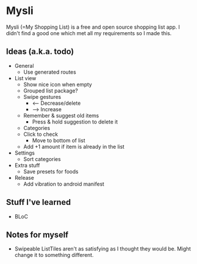 # Mysli

Mysli (=My Shopping List) is a free and open source shopping list app. I didn't find a good one which met all my requirements so I made this.

## Ideas (a.k.a. todo)

- General
  - Use generated routes
- List view
  - Show nice icon when empty
  - Grouped list package?
  - Swipe gestures
    - <-- Decrease/delete
    - --> Increase
  - Remember & suggest old items
    - Press & hold suggestion to delete it
  - Categories
  - Click to check
    - Move to bottom of list
  - Add +1 amount if item is already in the list
- Settings
  - Sort categories
- Extra stuff
  - Save presets for foods
- Release
  - Add vibration to android manifest

## Stuff I've learned

- BLoC

## Notes for myself

- Swipeable ListTiles aren't as satisfying as I thought they would be. Might change it to something different.
